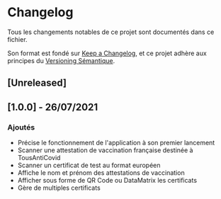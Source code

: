 # Changelog
Tous les changements notables de ce projet sont documentés dans ce fichier.

Son format est fondé sur [Keep a Changelog](https://keepachangelog.com/en/1.0.0/),
et ce projet adhère aux principes du [Versioning Sémantique](https://semver.org/spec/v2.0.0.html).

## [Unreleased]

## [1.0.0] - 26/07/2021
### Ajoutés
- Précise le fonctionnement de l'application à son premier lancement
- Scanner une attestation de vaccination française destinée à TousAntiCovid
- Scanner un certificat de test au format européen
- Affiche le nom et prénom des attestations de vaccination
- Afficher sous forme de QR Code ou DataMatrix les certificats
- Gère de multiples certificats